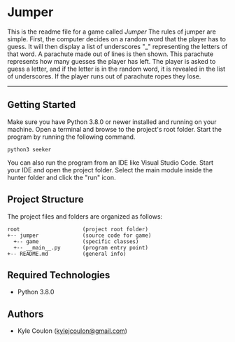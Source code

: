 # Jumper

This is the readme file for a game called <i>Jumper</i> The rules of jumper are simple.
First, the computer decides on a random word that the player has to guess.
It will then display a list of underscores "\_" representing the letters of that word.
A parachute made out of lines is then shown. This parachute represents how many guesses the player has left.
The player is asked to guess a letter, and if the letter is in the random word, it is revealed in the list of underscores.
If the player runs out of parachute ropes they lose.

---

## Getting Started

Make sure you have Python 3.8.0 or newer installed and running on your machine. Open a terminal and browse to the project's root folder. Start the program by running the following command.

```
python3 seeker
```

You can also run the program from an IDE like Visual Studio Code. Start your IDE and open the project folder. Select the main module inside the hunter folder and click the "run" icon.

## Project Structure

The project files and folders are organized as follows:

```
root                    (project root folder)
+-- jumper              (source code for game)
  +-- game              (specific classes)
  +-- __main__.py       (program entry point)
+-- README.md           (general info)
```

## Required Technologies

- Python 3.8.0

## Authors

- Kyle Coulon (kylejcoulon@gmail.com)
